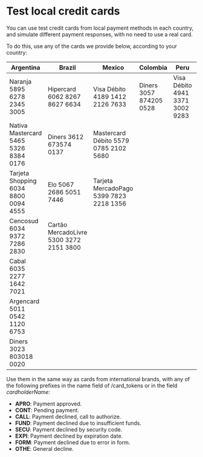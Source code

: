# Test local credit cards

You can use test credit cards from local payment methods in each country, and simulate different payment responses, with no need to use a real card.

To do this, use any of the cards we provide below, according to your country:

| Argentina                  | Brazil                       | Mexico                        | Colombia | Peru    | Uruguay                         |
|      ----                  | -----                        | -----                         | -----    | -----   | -----                           |
|Naranja 5895 6278 2345 3005 |Hipercard 6062 8267 8627 6634 |Visa Débito 4189 1412 2126 7633 | Diners 3057 874205 0528               |Visa Débito 4941 3371 3002 9283 |OCA 5429 9173 0821 2254         |
|Nativa Mastercard 5465 5326 8384 0176 |Diners 3612 673574 0137  |Mastercard Débito 5579 0785 2102 5680                       |          |         |                                |
|Tarjeta Shopping 6034 8800 0094 4555     |Elo 5067 2686 5051 7446                |Tarjeta MercadoPago 5399 7823 2218 1356                           |          |         |                                |
|Cencosud 6034 9372 7286 2830     |Cartão MercadoLivre 5300 3272 2151 3800                |          |          |         |                                |
|Cabal 6035 2277 1642 7021     |          |          |          |         |                                |
|Argencard 5011 0542 1120 6753     |          |          |          |         |                                |
|Diners 3023 803018 0020        |          |          |          |         |                                |

Use them in the same way as cards from international brands, with any of the following prefixes in the name field of /card_tokens or in the field _cardholderName_:

* **APRO**: Payment approved.  
* **CONT**: Pending payment.  
* **CALL**: Payment declined, call to authorize.  
* **FUND**: Payment declined due to insufficient funds.  
* **SECU**: Payment declined by security code.  
* **EXPI**: Payment declined by expiration date.  
* **FORM**: Payment declined due to error in form.  
* **OTHE**: General decline.  

